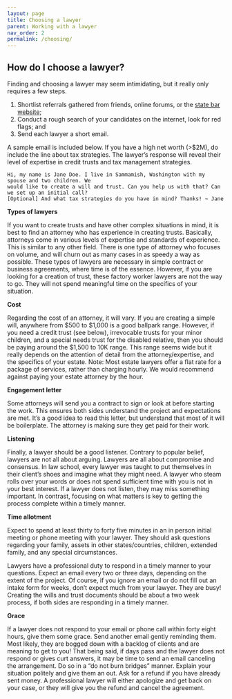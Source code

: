 ```yaml
---
layout: page
title: Choosing a lawyer
parent: Working with a lawyer
nav_order: 2
permalink: /choosing/
---
```


<h2> How do I choose a lawyer? </h2>

Finding and choosing a lawyer may seem intimidating, but it really only requires a few steps. 
1. Shortlist referrals gathered from friends, online forums, or the [state bar website](https://www.mywsba.org/PersonifyEbusiness/Default.aspx?TabID=1536&ShowSearchResults=TRUE&FirstName=&LastName=&AreaOfPractice=Estate+Planning-Probate);
2. Conduct a rough search of your candidates on the internet, look for red flags; and
3. Send each lawyer a short email. 

A sample email is included below. If you have a high net worth (>$2M), do include the line about tax strategies. The lawyer’s response will reveal their level of expertise in credit trusts and tax management strategies. 

```
Hi, my name is Jane Doe. I live in Sammamish, Washington with my spouse and two children. We 
would like to create a will and trust. Can you help us with that? Can we set up an initial call?  
[Optional] And what tax strategies do you have in mind? Thanks! ~ Jane
```

**Types of lawyers**

If you want to create trusts and have other complex situations in mind, it is best to find an attorney who has experience in creating trusts. 
Basically, attorneys come in various levels of expertise and standards of experience. This is similar to any other field. There is one type of attorney who focuses on volume, and will churn out as many cases in as speedy a way as possible. These types of lawyers are necessary in simple contract or business agreements, where time is of the essence. However, if you are looking for a creation of trust, these factory worker lawyers are not the way to go. They will not spend meaningful time on the specifics of your situation. 

**Cost**

Regarding the cost of an attorney, it will vary. If you are creating a simple will, anywhere from $500 to $1,000 is a good ballpark range. However, if you need a credit trust (see below), irrevocable trusts for your minor children, and a special needs trust for the disabled relative, then you should be paying around the $1,500 to 10K range. This range seems wide but it really depends on the attention of detail from the attorney/expertise, and the specifics of your estate. Note: Most estate lawyers offer a flat rate for a package of services, rather than charging hourly. We would recommend against paying your estate attorney by the hour. 

**Engagement letter**

Some attorneys will send you a contract to sign or look at before starting the work. This ensures both sides understand the project and expectations are met. It’s a good idea to read this letter, but understand that most of it will be boilerplate. The attorney is making sure they get paid for their work. 

**Listening**

Finally, a lawyer should be a good listener. Contrary to popular belief, lawyers are not all about arguing. Lawyers are all about compromise and consensus. In law school, every lawyer was taught to put themselves in their client’s shoes and imagine what they might need. A lawyer who steam rolls over your words or does not spend sufficient time with you is not in your best interest. If a lawyer does not listen, they may miss something important. In contrast, focusing on what matters is key to getting the process complete within a timely manner. 

**Time allotment**

Expect to spend at least thirty to forty five minutes in an in person initial meeting or phone meeting with your lawyer. They should ask questions regarding your family, assets in other states/countries, children, extended family, and any special circumstances. 

Lawyers have a professional duty to respond in a timely manner to your questions. Expect an email every two or three days, depending on the extent of the project. Of course, if you ignore an email or do not fill out an intake form for weeks, don’t expect much from your lawyer. They are busy! Creating the wills and trust documents should be about a two week process, if both sides are responding in a timely manner. 

**Grace**

If a lawyer does not respond to your email or phone call within forty eight hours, give them some grace. Send another email gently reminding them. Most likely, they are bogged down with a backlog of clients and are meaning to get to you! That being said, if days pass and the lawyer does not respond or gives curt answers, it may be time to send an email canceling the arrangement. Do so in a “do not burn bridges” manner. Explain your situation politely and give them an out. Ask for a refund if you have already sent money. A professional lawyer will either apologize and get back on your case, or they will give you the refund and cancel the agreement. 
